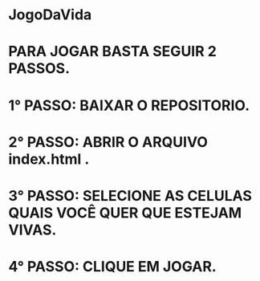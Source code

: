# JogoDaVida
# PARA JOGAR BASTA SEGUIR 2 PASSOS.
# 1° PASSO: BAIXAR O REPOSITORIO.
# 2° PASSO: ABRIR O ARQUIVO index.html .
# 3° PASSO: SELECIONE AS CELULAS QUAIS VOCÊ QUER QUE ESTEJAM VIVAS.
# 4° PASSO: CLIQUE EM JOGAR.
